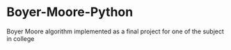 # Boyer-Moore-Python
Boyer Moore algorithm implemented as a final project for one of the subject in college
